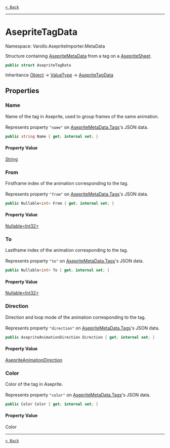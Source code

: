 [`< Back`](./)

---

# AsepriteTagData

Namespace: Varollo.AsepriteImporter.MetaData

Structure containing [AsepriteMetaData](varollo.asepriteimporter.metadata.asepritemetadata) from a tag on a [AsepriteSheet](varollo.asepriteimporter.asepritesheet).

```csharp
public struct AsepriteTagData
```

Inheritance [Object](https://docs.microsoft.com/en-us/dotnet/api/system.object) → [ValueType](https://docs.microsoft.com/en-us/dotnet/api/system.valuetype) → [AsepriteTagData](varollo.asepriteimporter.metadata.asepritetagdata)

## Properties

### **Name**

Name of the tag in Aseprite, used to group frames of the same animation.
 <br><br>
 Represents property `"name"` on [AsepriteMetaData.Tags](varollo.asepriteimporter.metadata.asepritemetadata#tags)'s JSON data.

```csharp
public string Name { get; internal set; }
```

#### Property Value

[String](https://docs.microsoft.com/en-us/dotnet/api/system.string)<br>

### **From**

Firstframe index of the animation corresponding to the tag.
 <br><br>
 Represents property `"from"` on [AsepriteMetaData.Tags](varollo.asepriteimporter.metadata.asepritemetadata#tags)'s JSON data.

```csharp
public Nullable<int> From { get; internal set; }
```

#### Property Value

[Nullable&lt;Int32&gt;](https://docs.microsoft.com/en-us/dotnet/api/system.nullable-1)<br>

### **To**

Lastframe index of the animation corresponding to the tag.
 <br><br>
 Represents property `"to"` on [AsepriteMetaData.Tags](varollo.asepriteimporter.metadata.asepritemetadata#tags)'s JSON data.

```csharp
public Nullable<int> To { get; internal set; }
```

#### Property Value

[Nullable&lt;Int32&gt;](https://docs.microsoft.com/en-us/dotnet/api/system.nullable-1)<br>

### **Direction**

Direction and loop mode of the animation corresponding to the tag.
 <br><br>
 Represents property `"direction"` on [AsepriteMetaData.Tags](varollo.asepriteimporter.metadata.asepritemetadata#tags)'s JSON data.

```csharp
public AsepriteAnimationDirection Direction { get; internal set; }
```

#### Property Value

[AsepriteAnimationDirection](varollo.asepriteimporter.metadata.asepriteanimationdirection)<br>

### **Color**

Color of the tag in Aseprite.
 <br><br>
 Represents property `"color"` on [AsepriteMetaData.Tags](varollo.asepriteimporter.metadata.asepritemetadata#tags)'s JSON data.

```csharp
public Color Color { get; internal set; }
```

#### Property Value

Color<br>

---

[`< Back`](./)

